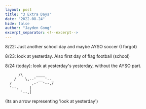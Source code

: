```yaml
---
layout: post
title: "3 Extra Days"
date: "2022-08-24"
hide: false
author: "Jayden Gong"
excerpt_separator: <!--excerpt-->
---
```


8/22: Just another school day and maybe AYSO soccer (I forgot)

8/23: look at yesterday. Also first day of flag football (school)

8/24 (today): look at yesterday's yesterday, without the AYSO part.

```
      /\      ____
    /    \,--' __ '--_
  /         ,-'  '--,/
  '--,     |
       '--,|
```

(Its an arrow representing 'look at yesterday')

<!--excerpt-->
